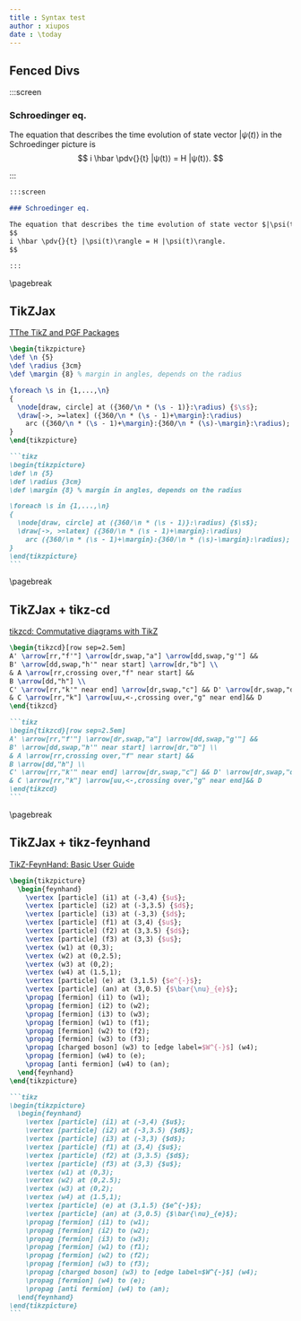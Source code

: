 ```yaml
---
title : Syntax test
author : xiupos
date : \today
---
```


## Fenced Divs

:::screen

### Schroedinger eq.

The equation that describes the time evolution of state vector $|ψ(t)⟩$ in the Schroedinger picture is
$$
i \hbar \pdv{}{t} |ψ(t)⟩ = H |ψ(t)⟩.
$$

:::

````md
:::screen

### Schroedinger eq.

The equation that describes the time evolution of state vector $|\psi(t)\rangle$ in the Schroedinger picture is
$$
i \hbar \pdv{}{t} |\psi(t)\rangle = H |\psi(t)\rangle.
$$

:::
````

\pagebreak

## TikZJax

[TThe TikZ and PGF Packages](https://tikz.dev/)

```tikz
\begin{tikzpicture}
\def \n {5}
\def \radius {3cm}
\def \margin {8} % margin in angles, depends on the radius

\foreach \s in {1,...,\n}
{
  \node[draw, circle] at ({360/\n * (\s - 1)}:\radius) {$\s$};
  \draw[->, >=latex] ({360/\n * (\s - 1)+\margin}:\radius)
    arc ({360/\n * (\s - 1)+\margin}:{360/\n * (\s)-\margin}:\radius);
}
\end{tikzpicture}
```

````md
```tikz
\begin{tikzpicture}
\def \n {5}
\def \radius {3cm}
\def \margin {8} % margin in angles, depends on the radius

\foreach \s in {1,...,\n}
{
  \node[draw, circle] at ({360/\n * (\s - 1)}:\radius) {$\s$};
  \draw[->, >=latex] ({360/\n * (\s - 1)+\margin}:\radius)
    arc ({360/\n * (\s - 1)+\margin}:{360/\n * (\s)-\margin}:\radius);
}
\end{tikzpicture}
```
````

\pagebreak

## TikZJax + tikz-cd

[tikzcd: Commutative diagrams with TikZ](https://ctan.math.washington.edu/tex-archive/graphics/pgf/contrib/tikz-cd/tikz-cd-doc.pdf)

```tikz
\begin{tikzcd}[row sep=2.5em]
A' \arrow[rr,"f'"] \arrow[dr,swap,"a"] \arrow[dd,swap,"g'"] &&
B' \arrow[dd,swap,"h'" near start] \arrow[dr,"b"] \\
& A \arrow[rr,crossing over,"f" near start] &&
B \arrow[dd,"h"] \\
C' \arrow[rr,"k'" near end] \arrow[dr,swap,"c"] && D' \arrow[dr,swap,"d"] \\
& C \arrow[rr,"k"] \arrow[uu,<-,crossing over,"g" near end]&& D
\end{tikzcd}
```

````md
```tikz
\begin{tikzcd}[row sep=2.5em]
A' \arrow[rr,"f'"] \arrow[dr,swap,"a"] \arrow[dd,swap,"g'"] &&
B' \arrow[dd,swap,"h'" near start] \arrow[dr,"b"] \\
& A \arrow[rr,crossing over,"f" near start] &&
B \arrow[dd,"h"] \\
C' \arrow[rr,"k'" near end] \arrow[dr,swap,"c"] && D' \arrow[dr,swap,"d"] \\
& C \arrow[rr,"k"] \arrow[uu,<-,crossing over,"g" near end]&& D
\end{tikzcd}
```
````

\pagebreak

## TikZJax + tikz-feynhand

[TikZ-FeynHand: Basic User Guide](https://arxiv.org/pdf/1802.00689.pdf)

```tikz
\begin{tikzpicture}
  \begin{feynhand}
    \vertex [particle] (i1) at (-3,4) {$u$};
    \vertex [particle] (i2) at (-3,3.5) {$d$};
    \vertex [particle] (i3) at (-3,3) {$d$};
    \vertex [particle] (f1) at (3,4) {$u$};
    \vertex [particle] (f2) at (3,3.5) {$d$};
    \vertex [particle] (f3) at (3,3) {$u$};
    \vertex (w1) at (0,3);
    \vertex (w2) at (0,2.5);
    \vertex (w3) at (0,2);
    \vertex (w4) at (1.5,1);
    \vertex [particle] (e) at (3,1.5) {$e^{-}$};
    \vertex [particle] (an) at (3,0.5) {$\bar{\nu}_{e}$};
    \propag [fermion] (i1) to (w1);
    \propag [fermion] (i2) to (w2);
    \propag [fermion] (i3) to (w3);
    \propag [fermion] (w1) to (f1);
    \propag [fermion] (w2) to (f2);
    \propag [fermion] (w3) to (f3);
    \propag [charged boson] (w3) to [edge label=$W^{-}$] (w4);
    \propag [fermion] (w4) to (e);
    \propag [anti fermion] (w4) to (an);
  \end{feynhand}
\end{tikzpicture}
```

````md
```tikz
\begin{tikzpicture}
  \begin{feynhand}
    \vertex [particle] (i1) at (-3,4) {$u$};
    \vertex [particle] (i2) at (-3,3.5) {$d$};
    \vertex [particle] (i3) at (-3,3) {$d$};
    \vertex [particle] (f1) at (3,4) {$u$};
    \vertex [particle] (f2) at (3,3.5) {$d$};
    \vertex [particle] (f3) at (3,3) {$u$};
    \vertex (w1) at (0,3);
    \vertex (w2) at (0,2.5);
    \vertex (w3) at (0,2);
    \vertex (w4) at (1.5,1);
    \vertex [particle] (e) at (3,1.5) {$e^{-}$};
    \vertex [particle] (an) at (3,0.5) {$\bar{\nu}_{e}$};
    \propag [fermion] (i1) to (w1);
    \propag [fermion] (i2) to (w2);
    \propag [fermion] (i3) to (w3);
    \propag [fermion] (w1) to (f1);
    \propag [fermion] (w2) to (f2);
    \propag [fermion] (w3) to (f3);
    \propag [charged boson] (w3) to [edge label=$W^{-}$] (w4);
    \propag [fermion] (w4) to (e);
    \propag [anti fermion] (w4) to (an);
  \end{feynhand}
\end{tikzpicture}
```
````
